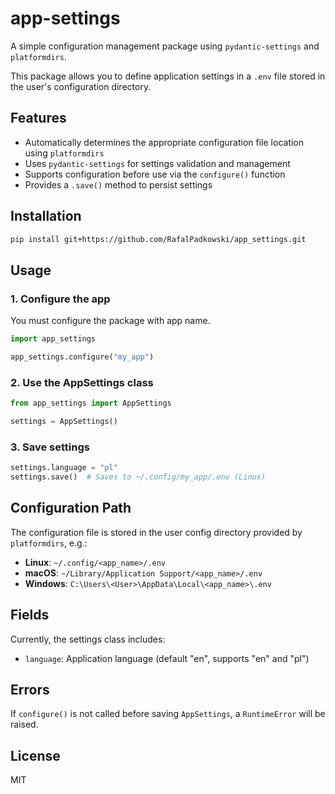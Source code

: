 # app-settings

A simple configuration management package using `pydantic-settings` and `platformdirs`.

This package allows you to define application settings in a `.env` file stored in the user's configuration directory.

## Features

- Automatically determines the appropriate configuration file location using `platformdirs`
- Uses `pydantic-settings` for settings validation and management
- Supports configuration before use via the `configure()` function
- Provides a `.save()` method to persist settings

## Installation

```bash
pip install git+https://github.com/RafalPadkowski/app_settings.git
```

## Usage

### 1. Configure the app

You must configure the package with app name.

```python
import app_settings

app_settings.configure("my_app")
```

### 2. Use the AppSettings class

```python
from app_settings import AppSettings

settings = AppSettings()
```

### 3. Save settings

```python
settings.language = "pl"
settings.save()  # Saves to ~/.config/my_app/.env (Linux)
```

## Configuration Path

The configuration file is stored in the user config directory provided by `platformdirs`, e.g.:

- **Linux**: `~/.config/<app_name>/.env`
- **macOS**: `~/Library/Application Support/<app_name>/.env`
- **Windows**: `C:\Users\<User>\AppData\Local\<app_name>\.env`

## Fields

Currently, the settings class includes:

- `language`: Application language (default "en", supports "en" and "pl")

## Errors

If `configure()` is not called before saving `AppSettings`, a `RuntimeError` will be raised.

## License

MIT
